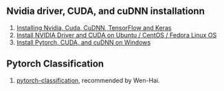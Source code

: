 ## Nvidia driver, CUDA, and cuDNN installationn
1. [Installing Nvidia, Cuda, CuDNN, TensorFlow and Keras](https://medium.com/@acrosson/installing-nvidia-cuda-cudnn-tensorflow-and-keras-69bbf33dce8a)
2. [Install NVIDIA Driver and CUDA on Ubuntu / CentOS / Fedora Linux OS](https://gist.github.com/wangruohui/df039f0dc434d6486f5d4d098aa52d07)
3. [Install Pytorch, CUDA, and cuDNN on Windows](https://zhuanlan.zhihu.com/p/54350088)


## Pytorch Classification
1. [pytorch-classification](https://github.com/bearpaw/pytorch-classification), recommended by Wen-Hai.
